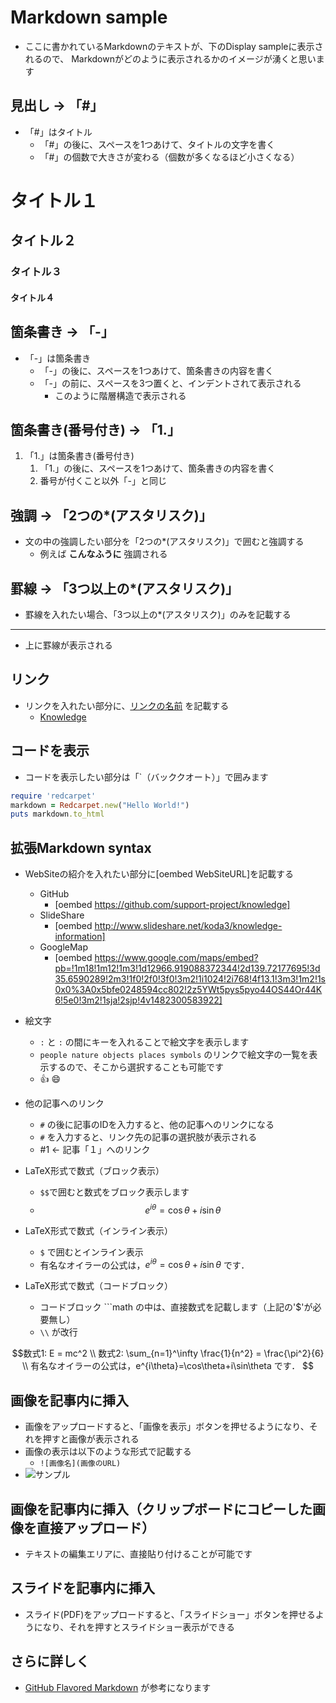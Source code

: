 # Markdown sample 
- ここに書かれているMarkdownのテキストが、下のDisplay sampleに表示されるので、
  Markdownがどのように表示されるかのイメージが湧くと思います

## 見出し -> 「#」
- 「#」はタイトル
   - 「#」の後に、スペースを1つあけて、タイトルの文字を書く
   - 「#」の個数で大きさが変わる（個数が多くなるほど小さくなる）

# タイトル１
## タイトル２
### タイトル３
#### タイトル４

## 箇条書き -> 「-」
- 「-」は箇条書き
   - 「-」の後に、スペースを1つあけて、箇条書きの内容を書く
   - 「-」の前に、スペースを3つ置くと、インデントされて表示される
      - このように階層構造で表示される

## 箇条書き(番号付き) -> 「1.」
1. 「1.」は箇条書き(番号付き)
   1. 「1.」の後に、スペースを1つあけて、箇条書きの内容を書く
   1. 番号が付くこと以外「-」と同じ

## 強調 -> 「2つの*(アスタリスク)」
- 文の中の強調したい部分を「2つの*(アスタリスク)」で囲むと強調する
   - 例えば **こんなふうに** 強調される

## 罫線 -> 「3つ以上の*(アスタリスク)」
- 罫線を入れたい場合、「3つ以上の*(アスタリスク)」のみを記載する
***
- 上に罫線が表示される

## リンク
- リンクを入れたい部分に、[リンクの名前](リンク先のURL) を記載する
   - [Knowledge](https://information-knowledge.support-project.org)

## コードを表示
- コードを表示したい部分は「`（バッククオート）」で囲みます

```ruby
require 'redcarpet'
markdown = Redcarpet.new("Hello World!")
puts markdown.to_html
```

## 拡張Markdown syntax
- WebSiteの紹介を入れたい部分に[oembed WebSiteURL]を記載する
   - GitHub
      - [oembed https://github.com/support-project/knowledge]
   - SlideShare
      - [oembed http://www.slideshare.net/koda3/knowledge-information]
   - GoogleMap
      - [oembed https://www.google.com/maps/embed?pb=!1m18!1m12!1m3!1d12966.919088372344!2d139.72177695!3d35.6590289!2m3!1f0!2f0!3f0!3m2!1i1024!2i768!4f13.1!3m3!1m2!1s0x0%3A0x5bfe0248594cc802!2z5YWt5pys5pyo44OS44Or44K6!5e0!3m2!1sja!2sjp!4v1482300583922]

- 絵文字
   - `:` と `:` の間にキーを入れることで絵文字を表示します
   - `people nature objects places symbols` のリンクで絵文字の一覧を表示するので、そこから選択することも可能です
   - :+1: :smile:

- 他の記事へのリンク
   - `#` の後に記事のIDを入力すると、他の記事へのリンクになる
   - `#` を入力すると、リンク先の記事の選択肢が表示される
   - #1 ← 記事「１」へのリンク

- LaTeX形式で数式（ブロック表示）
   - `$$`で囲むと数式をブロック表示します
   - $$ e^{i\theta} = \cos\theta + i\sin\theta $$
   
- LaTeX形式で数式（インライン表示）
   - `$` で囲むとインライン表示
   - 有名なオイラーの公式は，$e^{i\theta}=\cos\theta+i\sin\theta$ です．

- LaTeX形式で数式（コードブロック）
   - コードブロック \`\`\`math の中は、直接数式を記載します（上記の'$'が必要無し）
   - `\\` が改行

```math
数式1: 

E = mc^2

\\

数式2: 
\sum_{n=1}^\infty \frac{1}{n^2} = \frac{\pi^2}{6}

\\


有名なオイラーの公式は，e^{i\theta}=\cos\theta+i\sin\theta です．


```


## 画像を記事内に挿入
- 画像をアップロードすると、「画像を表示」ボタンを押せるようになり、それを押すと画像が表示される
- 画像の表示は以下のような形式で記載する
   - `![画像名](画像のURL)`
- ![サンプル](https://test-knowledge.support-project.org/open.account/icon/1)


## 画像を記事内に挿入（クリップボードにコピーした画像を直接アップロード）
- テキストの編集エリアに、直接貼り付けることが可能です


## スライドを記事内に挿入
- スライド(PDF)をアップロードすると、「スライドショー」ボタンを押せるようになり、それを押すとスライドショー表示ができる


## さらに詳しく
- [GitHub Flavored Markdown](https://help.github.com/articles/github-flavored-markdown/) が参考になります

